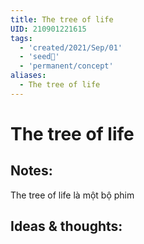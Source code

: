 ```yaml
---
title: The tree of life
UID: 210901221615
tags:
  - 'created/2021/Sep/01'
  - 'seed🥜'
  - 'permanent/concept'
aliases:
  - The tree of life
---
```

# The tree of life

## Notes:
The tree of life là một bộ phim

## Ideas & thoughts:
